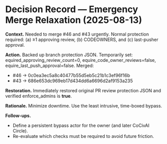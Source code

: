 <!-- status: stub; target: 150+ words -->
# Decision Record — Emergency Merge Relaxation (2025-08-13)

**Context.** Needed to merge #46 and #43 urgently.  Normal protection required: (a) ≥1 approving review, (b) CODEOWNERS, and (c) last-pusher approval.

**Action.** Backed up branch protection JSON.  Temporarily set: equired_approving_review_count=0, equire_code_owner_reviews=false, equire_last_push_approval=false.  Merged:
- #46 → 0c0ea3ec5a8c40477b55d5eb5c21b1c3ef96f16b
- #43 → 686e653dc969eb17d434dd6a6696d2af9153a235

**Restoration.** Immediately restored original PR review protection JSON and verified enforce_admins is **true**.

**Rationale.** Minimize downtime.  Use the least intrusive, time-boxed bypass.

**Follow-ups.**
- Define a persistent bypass actor for the owner (and later CoCivAI Circle).
- Re-evaluate which checks must be required to avoid future friction.


